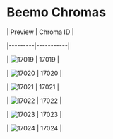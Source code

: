 # Beemo Chromas


| Preview | Chroma ID |

|---------|-----------|

| ![17019](https://raw.communitydragon.org/latest/plugins/rcp-be-lol-game-data/global/default/v1/champion-chroma-images/17/17019.png) | 17019 |

| ![17020](https://raw.communitydragon.org/latest/plugins/rcp-be-lol-game-data/global/default/v1/champion-chroma-images/17/17020.png) | 17020 |

| ![17021](https://raw.communitydragon.org/latest/plugins/rcp-be-lol-game-data/global/default/v1/champion-chroma-images/17/17021.png) | 17021 |

| ![17022](https://raw.communitydragon.org/latest/plugins/rcp-be-lol-game-data/global/default/v1/champion-chroma-images/17/17022.png) | 17022 |

| ![17023](https://raw.communitydragon.org/latest/plugins/rcp-be-lol-game-data/global/default/v1/champion-chroma-images/17/17023.png) | 17023 |

| ![17024](https://raw.communitydragon.org/latest/plugins/rcp-be-lol-game-data/global/default/v1/champion-chroma-images/17/17024.png) | 17024 |